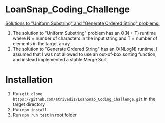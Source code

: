 # LoanSnap_Coding_Challenge
[Solutions to "Uniform Substring" and "Generate Ordered String" problems.](https://docs.google.com/document/d/1pl20WP_usG7LH9p1mbfqQ7C9HA3D29h7n__Ze1Kg9nc/edit#)

1) The solution to "Uniform Substring" problem has an O(N + T) runtime where N = number of characters in the input string and T = number of elements in the target array
2) The solution to "Generate Ordered String" has an O(NLogN) runtime. I assumed that I was not allowed to use an out-of-box sorting function, and instead implemented a stable Merge Sort. 

# Installation
1) Run `git clone https://github.com/atrivedi1/LoanSnap_Coding_Challenge.git` in the target directory
2) Run `npm install`
3) Run `npm run test` in root folder
